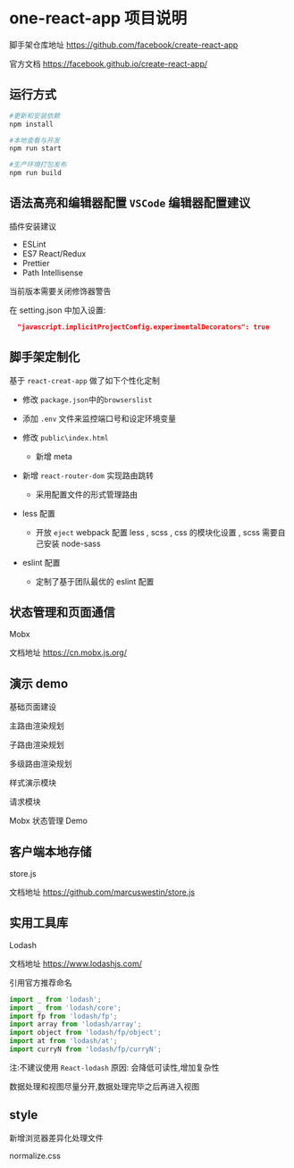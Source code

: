 # one-react-app 项目说明

脚手架仓库地址 <https://github.com/facebook/create-react-app>

官方文档 <https://facebook.github.io/create-react-app/>

## 运行方式

```bash
#更新和安装依赖
npm install

#本地查看与开发
npm run start

#生产环境打包发布
npm run build
```

## 语法高亮和编辑器配置 `VSCode` 编辑器配置建议

插件安装建议

- ESLint
- ES7 React/Redux
- Prettier
- Path Intellisense

当前版本需要关闭修饰器警告

在 setting.json 中加入设置:

```json
  "javascript.implicitProjectConfig.experimentalDecorators": true
```

## 脚手架定制化

基于 `react-creat-app` 做了如下个性化定制

- 修改 `package.json`中的`browserslist`

- 添加 `.env` 文件来监控端口号和设定环境变量

- 修改 `public\index.html`

  - 新增 meta

- 新增 `react-router-dom` 实现路由跳转

  - 采用配置文件的形式管理路由

- less 配置

  - 开放 `eject` webpack 配置 less , scss , css 的模块化设置 , scss 需要自己安装 node-sass

- eslint 配置

  - 定制了基于团队最优的 eslint 配置

## 状态管理和页面通信

Mobx

文档地址
<https://cn.mobx.js.org/>

## 演示 demo

基础页面建设

主路由渲染规划

子路由渲染规划

多级路由渲染规划

样式演示模块

请求模块

Mobx 状态管理 Demo

## 客户端本地存储

store.js

文档地址
<https://github.com/marcuswestin/store.js>

## 实用工具库

Lodash

文档地址
<https://www.lodashjs.com/>

引用官方推荐命名

```js
import _ from 'lodash';
import _ from 'lodash/core';
import fp from 'lodash/fp';
import array from 'lodash/array';
import object from 'lodash/fp/object';
import at from 'lodash/at';
import curryN from 'lodash/fp/curryN';
```

注:不建议使用 `React-lodash`
原因: 会降低可读性,增加复杂性

数据处理和视图尽量分开,数据处理完毕之后再进入视图

## style

新增浏览器差异化处理文件

normalize.css
